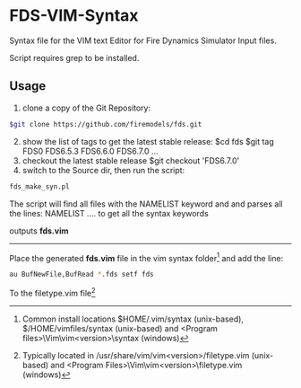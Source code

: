 # FDS-VIM-Syntax
Syntax file for the VIM text Editor for Fire Dynamics Simulator Input files. 

Script requires grep to be installed.

## Usage
 1) clone a copy of the Git Repository:
 ```sh
 $git clone https://github.com/firemodels/fds.git
 ```
 2) show the list of tags to get the latest stable release:
 	$cd fds
 	$git tag
 	FDS0
 	FDS6.5.3
 	FDS6.6.0
 	FDS6.7.0
 	...
 3) checkout the latest stable release
 	$git checkout 'FDS6.7.0'
 4) switch to the Source dir, then run the script:
 ```sh
 fds_make_syn.pl
 ```
 The script will find all files with the NAMELIST keyword and and parses all the lines: NAMELIST ....
 to get all the syntax keywords

outputs **fds.vim**

---

Place the generated **fds.vim** file in the vim syntax folder[^1] and add the line:
```sh
au BufNewFile,BufRead *.fds	setf fds
```
To the filetype.vim file[^2]

[^1]: Common install locations $HOME/.vim/syntax (unix-based), $/HOME/vimfiles/syntax (unix-based) and \<Program files\>\Vim\vim\<version\>\syntax (windows)
[^2]: Typically located in /usr/share/vim/vim\<version\>/filetype.vim (unix-based) and \<Program Files\>\Vim\vim\<version\>\filetype.vim (windows)


